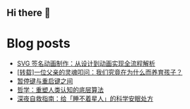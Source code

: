 ## Hi there 👋

<!--
**suuseer/suuseer** is a ✨ _special_ ✨ repository because its `README.md` (this file) appears on your GitHub profile.

Here are some ideas to get you started:

- 🔭 I’m currently working on ...
- 🌱 I’m currently learning ...
- 👯 I’m looking to collaborate on ...
- 🤔 I’m looking for help with ...
- 💬 Ask me about ...
- 📫 How to reach me: ...
- 😄 Pronouns: ...
- ⚡ Fun fact: ...
-->
# Blog posts
<!-- BLOG-POST-LIST:START -->
- [SVG 签名动画制作：从设计到动画实现全流程解析](https://suus.me/202503192307/)
- [[转载]一位父亲的灵魂叩问：我们究竟在为什么而养育孩子？](https://suus.me/202503041922/)
- [暂停键与重启键之间](https://suus.me/202502282347/)
- [哲学：重塑人类认知的底层算法](https://suus.me/202502241651/)
- [深夜自救指南：给「睡不着星人」的科学安眠处方](https://suus.me/202502182123/)
<!-- BLOG-POST-LIST:END -->
